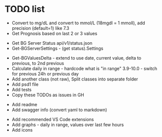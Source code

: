 # TODO list
- Convert to mg/dL and convert to mmol/L (18mgdl = 1 mmoll), add precision (default=1) like 7.3
- Get Prognosis based on last 2 or 3 values
+ Get BG Server Status api/v1/status.json
+ Get-BGServerSettings - (get status).Settings
- Get-BGValuesDelta - extend to use date, current value, delta to previous, to 2nd previous
- Calculate daily in range - hardcode what is "in range" 3.9-10.0 - switch for previous 24h or previous day
- Add another class (not raw), Split classes into separate folder
- Add psd1 file
- Add tests
- Copy these TODOs as issues in GH
+ Add readme
+ Add swagger info (convert yaml to markdown)
- Add recommended VS Code extensions
- Add graphs - daily in range, values over last few hours
- Add icons